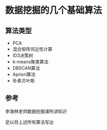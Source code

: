 # 数据挖掘的几个基础算法

## 算法类型
 
* PCA
* 混合矩阵邻近性计算
* ID3决策树
* k-means聚类算法
* DBSCAN算法
* Apriori算法
* 朴素贝叶斯

## 参考

李海林老师数据挖掘课所讲知识

足以将上述所有算法写出